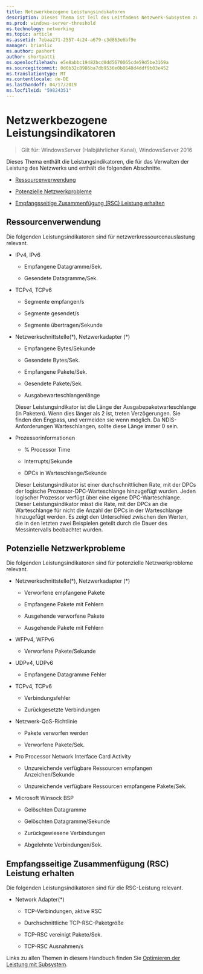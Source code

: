 ```yaml
---
title: Netzwerkbezogene Leistungsindikatoren
description: Dieses Thema ist Teil des Leitfadens Netzwerk-Subsystem zur Leistungsoptimierung für Windows Server 2016.
ms.prod: windows-server-threshold
ms.technology: networking
ms.topic: article
ms.assetid: 7ebaa271-2557-4c24-a679-c3d863e6bf9e
manager: brianlic
ms.author: pashort
author: shortpatti
ms.openlocfilehash: e5e8abbc19482bcd0dd5670065cde59d5be3169a
ms.sourcegitcommit: 0d0b32c8986ba7db9536e0b8648d4ddf9b03e452
ms.translationtype: MT
ms.contentlocale: de-DE
ms.lasthandoff: 04/17/2019
ms.locfileid: "59824351"
---
```

# <a name="network-related-performance-counters"></a>Netzwerkbezogene Leistungsindikatoren

>Gilt für: WindowsServer (Halbjährlicher Kanal), WindowsServer 2016

Dieses Thema enthält die Leistungsindikatoren, die für das Verwalten der Leistung des Netzwerks und enthält die folgenden Abschnitte.  
  
-   [Ressourcenverwendung](#bkmk_ru)  
  
-   [Potenzielle Netzwerkprobleme](#bkmk_np)  
  
-   [Empfangsseitige Zusammenfügung (RSC) Leistung erhalten](#bkmk_rsc)  
  
##  <a name="bkmk_ru"></a> Ressourcenverwendung  

Die folgenden Leistungsindikatoren sind für netzwerkressourcenauslastung relevant.  
  
-   IPv4, IPv6  
  
    -   Empfangene Datagramme/Sek.  
  
    -   Gesendete Datagramme/Sek.  
  
-   TCPv4, TCPv6  
  
    -   Segmente empfangen/s  
  
    -   Segmente gesendet/s  
  
    -   Segmente übertragen/Sekunde  
  
-   Netzwerkschnittstelle(*), Netzwerkadapter (\*)  
  
    -   Empfangene Bytes/Sekunde  
  
    -   Gesendete Bytes/Sek.  
  
    -   Empfangene Pakete/Sek.  
  
    -   Gesendete Pakete/Sek.  
  
    -   Ausgabewarteschlangenlänge  
  
     Dieser Leistungsindikator ist die Länge der Ausgabepaketwarteschlange \(in Paketen\). Wenn dies länger als 2 ist, treten Verzögerungen. Sie finden den Engpass, und vermeiden sie wenn möglich. Da NDIS-Anforderungen Warteschlangen, sollte diese Länge immer 0 sein.  
  
-   Prozessorinformationen  
  
    -   % Processor Time  
  
    -   Interrupts/Sekunde  
  
    -   DPCs in Warteschlange/Sekunde  
  
     Dieser Leistungsindikator ist einer durchschnittlichen Rate, mit der DPCs der logische Prozessor-DPC-Warteschlange hinzugefügt wurden. Jeden logischer Prozessor verfügt über eine eigene DPC-Warteschlange. Dieser Leistungsindikator misst die Rate, mit der DPCs an die Warteschlange für nicht die Anzahl der DPCs in der Warteschlange hinzugefügt werden. Es zeigt den Unterschied zwischen den Werten, die in den letzten zwei Beispielen geteilt durch die Dauer des Messintervalls beobachtet wurden.  
  
##  <a name="bkmk_np"></a> Potenzielle Netzwerkprobleme  

Die folgenden Leistungsindikatoren sind für potenzielle Netzwerkprobleme relevant.  
  
-   Netzwerkschnittstelle(*), Netzwerkadapter (\*)  
  
    -   Verworfene empfangene Pakete  
  
    -   Empfangene Pakete mit Fehlern  
  
    -   Ausgehende verworfene Pakete  
  
    -   Ausgehende Pakete mit Fehlern  
  
-   WFPv4, WFPv6  
  
    -   Verworfene Pakete/Sekunde

-   UDPv4, UDPv6

    -   Empfangene Datagramme Fehler  
  
-   TCPv4, TCPv6  
  
    -   Verbindungsfehler  
  
    -   Zurückgesetzte Verbindungen  
  
-   Netzwerk-QoS-Richtlinie  
  
    -   Pakete verworfen werden  
  
    -   Verworfene Pakete/Sek.  
  
-   Pro Processor Network Interface Card Activity  
  
    -   Unzureichende verfügbare Ressourcen empfangen Anzeichen/Sekunde  
  
    -   Unzureichende verfügbare Ressourcen empfangene Pakete/Sek.  
  
-   Microsoft Winsock BSP  
  
    -   Gelöschten Datagramme  
  
    -   Gelöschten Datagramme/Sekunde  
  
    -   Zurückgewiesene Verbindungen  
  
    -   Abgelehnte Verbindungen/Sek.  
  
##  <a name="bkmk_rsc"></a> Empfangsseitige Zusammenfügung (RSC) Leistung erhalten  

Die folgenden Leistungsindikatoren sind für die RSC-Leistung relevant.  
  
-   Network Adapter(*)  
  
    -   TCP-Verbindungen, aktive RSC  
  
    -   Durchschnittliche TCP-RSC-Paketgröße  
  
    -   TCP-RSC vereinigt Pakete/Sek.  
  
    -   TCP-RSC Ausnahmen/s

Links zu allen Themen in diesem Handbuch finden Sie [Optimieren der Leistung mit Subsystem](net-sub-performance-top.md).